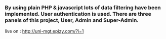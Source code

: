 ### By using plain PHP & javascript lots of data filtering have been implemented. User authentication is used. There are three panels of this project, User, Admin and Super-Admin.
 
live on : http://uni-mgt.epizy.com/?i=1

